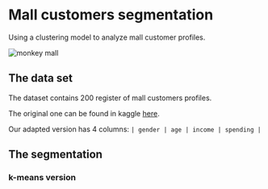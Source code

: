# Mall customers segmentation 
Using a clustering model to analyze mall customer profiles.

![monkey mall](https://github.com/user-attachments/assets/aab38752-3ab3-4c27-80fd-ec5c3c411435)

## The data set

The dataset contains 200 register of mall customers profiles.

The original one can be found in kaggle [here](https://www.kaggle.com/datasets/vjchoudhary7/customer-segmentation-tutorial-in-python).

Our adapted version has 4 columns: `| gender | age | income | spending |`


##  The segmentation

### k-means version
